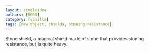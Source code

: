 ```yaml
---
layout: singleidea
authors: [RGRN]
category: [vanilla]
tags: [new object, shields, stoning resistance]
---
```

Stone shield, a magical shield made of stone that provides stoning resistance,
but is quite heavy.
